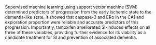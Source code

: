 Supervised machine learning using support vector machine (SVM) determined predictors of progression from the early ischemic state to the dementia-like state. It showed that caspase-3 and ERα in the CA1 and exploration proportion were reliable and accurate predictors of this progression. Importantly, tamoxifen ameliorated SI-induced effects on all three of these variables, providing further evidence for its viability as a candidate treatment for SI and prevention of associated dementia. 
